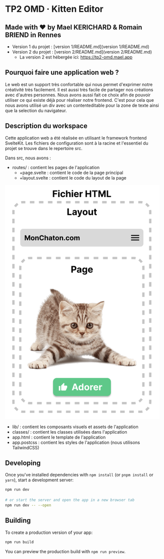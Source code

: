 # TP2 OMD · Kitten Editor
## Made with ❤️ by Mael KERICHARD & Romain BRIEND in Rennes

- Version 1 du projet : [version 1/README.md](version 1/README.md)
- Version 2 du projet : [version 2/README.md](version 2/README.md)
    - La version 2 est hébergée ici: https://tp2-omd.mael.app

## Pourquoi faire une application web ?

Le web est un support très confortable qui nous permet d'exprimer notre créativité très facilement.
Il est aussi très facile de partager nos créations avec d'autres personnes.
Nous avons aussi fait ce choix afin de pouvoir utiliser ce qui existe déjà pour réaliser notre frontend.
C'est pour cela que nous avons utilisé un div avec un contenteditable pour la zone de texte ainsi que la selection du navigateur.

## Description du workspace

Cette application web a été réalisée en utilisant le framework frontend SvelteKit.
Les fichiers de configuration sont à la racine et l'essentiel du projet se trouve dans le repertoire src.

Dans src, nous avons :
- routes/ : contient les pages de l'application
  - +page.svelte : contient le code de la page principal
  - +layout.svelte : contient le code du layout de la page

![Layout](docs/layout.png)

- lib/ : contient les composants visuels et assets de l'application
- classes/ : contient les classes utilisées dans l'application
- app.html : contient le template de l'application
- app.postcss : contient les styles de l'application (nous utilisons TailwindCSS)





## Developing

Once you've installed dependencies with `npm install` (or `pnpm install` or `yarn`), start a development server:

```bash
npm run dev

# or start the server and open the app in a new browser tab
npm run dev -- --open
```

## Building

To create a production version of your app:

```bash
npm run build
```

You can preview the production build with `npm run preview`.
